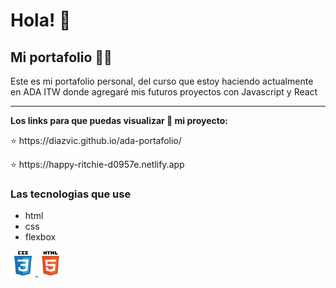 <h1 >Hola! 👋 </h1>
<h2>Mi portafolio 👨‍💻</h2>

<p>Este es mi portafolio personal, del curso que estoy haciendo actualmente en ADA ITW donde agregaré mis futuros proyectos con Javascript y React </p>
<hr>

<strong>Los links para que puedas visualizar  🔭  mi proyecto: </strong>

  <p> ⭐  https://diazvic.github.io/ada-portafolio/ </p>
  <p> ⭐  https://happy-ritchie-d0957e.netlify.app </p>
  

<h3 align="left">Las tecnologias que use</h3>
<ul>
  <li>html</li>
  <li>css</li>
  <li>flexbox</li>
  </ul>
  

  
<p><a href="https://www.w3schools.com/css/" target="_blank"> <img src="https://raw.githubusercontent.com/devicons/devicon/master/icons/css3/css3-original-wordmark.svg" alt="css3" width="40" height="40"/> </a> <a href="https://www.w3.org/html/" target="_blank"> <img src="https://raw.githubusercontent.com/devicons/devicon/master/icons/html5/html5-original-wordmark.svg" alt="html5" width="40" height="40"/> </a> </p>
